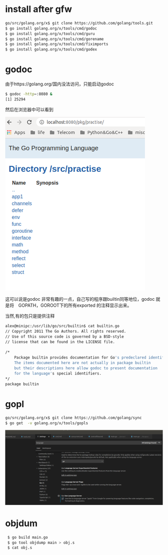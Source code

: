 # install after gfw
```bash
go/src/golang.org/x$ git clone https://github.com/golang/tools.git
$ go install golang.org/x/tools/cmd/godoc
$ go install golang.org/x/tools/cmd/guru
$ go install golang.org/x/tools/cmd/gorename
$ go install golang.org/x/tools/cmd/fiximports
$ go install golang.org/x/tools/cmd/godex
```

# godoc
由于https://golang.org/国内没法访问，只能启动godoc

```bash
$ godoc -http=:8080 &
[1] 25294
```
然后在浏览器中可以看到

![godoc in browser](images/godoc_http.png)

这可以说是godoc 非常有趣的一点，自己写的程序跟builtin同等地位，godoc 就是将　GOPATH，GOROOT下的所有exported 的注释显示出来。

当然,有的包只是提供注释
```bash
alex@minipc:/usr/lib/go/src/builtin$ cat builtin.go 
// Copyright 2011 The Go Authors. All rights reserved.
// Use of this source code is governed by a BSD-style
// license that can be found in the LICENSE file.

/*
	Package builtin provides documentation for Go's predeclared identifiers.
	The items documented here are not actually in package builtin
	but their descriptions here allow godoc to present documentation
	for the language's special identifiers.
*/
package builtin
```
# gopl
```bash
go/src/golang.org/x$ git clone https://github.com/golang/sync
$ go get  -v golang.org/x/tools/gopls
```
![setup in vs code](images/vscode_gopls.png)

# objdum
```bash
 $ go build main.go 
 $ go tool objdump main > obj.s
 $ cat obj.s
```